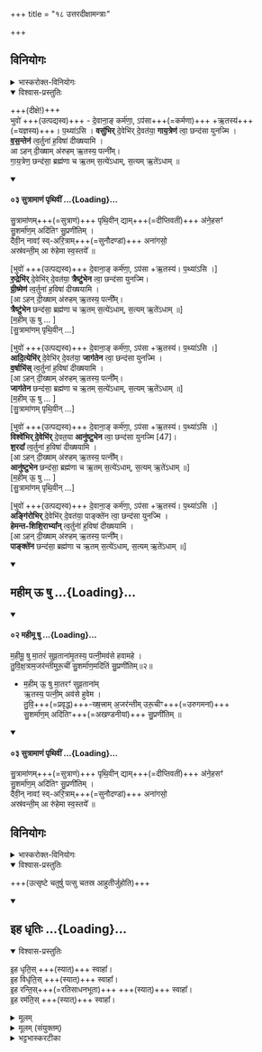 +++
title = "१८ उत्तरदीक्षामन्त्राः"

+++
## विनियोगः
<details><summary>भास्करोक्त-विनियोगः</summary>

ऋतुदीक्षाः।
</details>

<details open><summary>विश्वास-प्रस्तुतिः</summary>

+++(दीक्षे!)+++  
भुवो॑ +++(उत्पद्यस्व)+++ - दे॒वाना॒ङ् कर्म॑णा॒, ऽप॑सा+++(=कर्मणा)+++ +ऋ॒तस्य॑+++(=यज्ञस्य)+++। प॒थ्या॑ऽसि ।
**वसु॑भिर्** दे॒वेभि॑र् दे॒वत॑या॒ **गाय॒त्रेण॑** त्वा॒ छन्द॑सा युनज्मि ।  
**व॒स॒न्तेन॑** त्व॒र्तुना॑ ह॒विषा॑ दीख्षयामि ।  
आ ऽहन् दी॒ख्षाम् अ॑रुहम् ऋ॒तस्य॒ पत्नी᳚म्।  
गा॒य॒त्रेण॒ छन्द॑सा॒ ब्रह्म॑णा च ऋ॒तम् स॒त्ये॑ऽधाम्, स॒त्यम् ऋ॒ते॑ऽधाम् ॥
</details>


<div class="js_include" url="/vedAH_yajuH/taittirIyam/saMhitA/Rk/vishvAsa-prastutiH/1/5_punarAdheyAdi/11_kAmyeShTi-yAjyAH/mahImU_Shu.md"  newLevelForH1="2" includeTitle="false"> </div>

<div class="js_include" url="/vedAH_yajuH/taittirIyam/saMhitA/Rk/sarvASh_TIkAH/1/5_punarAdheyAdi/11_kAmyeShTi-yAjyAH/mahImU_Shu.md"  newLevelForH1="2" includeTitle="false"> </div>


<div class="js_include" includetitle="false" newlevelforh1="2" unfilled="" url="/vedAH/atharva/shaunakam/rUDha-saMhitA/vishvAsa-prastutiH/07/006_aditiH/03_sutrAmANaM_pRthivIm.md">
<details open=""><summary><h4>०३ सुत्रामाणं पृथिवीं ...{Loading}...</h4></summary>


सु॒त्रामा॑णम्+++(=सुत्राणं)+++ पृथि॒वीन् द्याम्+++(=दीप्तिवतीं)+++ अ॑ने॒हसꣳ॑  
सु॒शर्मा॑ण॒म् अदि॑तिꣳ सु॒प्रणी॑तिम् ।  
दैवी॒न् नावꣵ॑ स्व्-अरि॒त्राम्+++(=सुनौदण्डां)+++ अना॑गसो॒  
अस्र॑वन्ती॒म् आ रु॑हेमा स्व॒स्तये᳚ ॥

</details>
</div>
</details>
</div>  

[भुवो॑ +++(उत्पद्यस्व)+++ दे॒वाना॒ङ् कर्म॑णा॒, ऽप॑सा +ऋ॒तस्य॑। प॒थ्या॑ऽसि ।]  
**रु॒द्रेभि॑र्** दे॒वेभि॑र् दे॒वत॑या॒ **त्रैष्टु॑भेन** त्वा॒ छन्द॑सा युनज्मि।  
**ग्री॒ष्मेण॑** त्व॒र्तुना॑ ह॒विषा॑ दीख्षयामि ।  
[आ ऽहन् दी॒ख्षाम् अ॑रुहम् ऋ॒तस्य॒ पत्नी᳚म्।  
**त्रैष्टु॑भेन** छन्द॑सा॒ ब्रह्म॑णा च ऋ॒तम् स॒त्ये॑ऽधाम्, स॒त्यम् ऋ॒ते॑ऽधाम् ॥]  
[म॒हीम् ऊ॒ षु … ]  
[सु॒त्रामा॑णम् पृथि॒वीन् …]

[भुवो॑ +++(उत्पद्यस्व)+++ दे॒वाना॒ङ् कर्म॑णा॒, ऽप॑सा +ऋ॒तस्य॑। प॒थ्या॑ऽसि ।]  
**आदि॒त्येभि॑र्** दे॒वेभि॑र् दे॒वत॑या॒ **जाग॑तेन** त्वा॒ छन्द॑सा युनज्मि ।  
**व॒र्षाभि॑स्** त्व॒र्तुना॑ ह॒विषा॑ दीख्षयामि ।  
[आ ऽहन् दी॒ख्षाम् अ॑रुहम् ऋ॒तस्य॒ पत्नी᳚म्।  
**जाग॑तेन** छन्द॑सा॒ ब्रह्म॑णा च ऋ॒तम् स॒त्ये॑ऽधाम्, स॒त्यम् ऋ॒ते॑ऽधाम् ॥]  
[म॒हीम् ऊ॒ षु … ]  
[सु॒त्रामा॑णम् पृथि॒वीन् …]

[भुवो॑ +++(उत्पद्यस्व)+++ दे॒वाना॒ङ् कर्म॑णा॒, ऽप॑सा +ऋ॒तस्य॑। प॒थ्या॑ऽसि ।]  
**विश्वे॑भिर् दे॒वेभि॑र्** दे॒वत॒या **आनु॑ष्टुभेन** त्वा॒ छन्द॑सा युनज्मि [47]।  
**श॒रदा᳚** त्व॒र्तुना॑ ह॒विषा॑ दीख्षयामि ।  
[आ ऽहन् दी॒ख्षाम् अ॑रुहम् ऋ॒तस्य॒ पत्नी᳚म्।  
**आनु॑ष्टुभेन** छन्द॑सा॒ ब्रह्म॑णा च ऋ॒तम् स॒त्ये॑ऽधाम्, स॒त्यम् ऋ॒ते॑ऽधाम् ॥]  
[म॒हीम् ऊ॒ षु … ]  
[सु॒त्रामा॑णम् पृथि॒वीन् …]

[भुवो॑ +++(उत्पद्यस्व)+++ दे॒वाना॒ङ् कर्म॑णा॒, ऽप॑सा +ऋ॒तस्य॑। प॒थ्या॑ऽसि ।]  
**अङ्गि॑रोभिर्** दे॒वेभि॑र् दे॒वत॑या॒ पाङ्क्ते॑न त्वा॒ छन्द॑सा युनज्मि ।  
**हेमन्त-शिशि॒राभ्या᳚न्** त्व॒र्तुना॑॑ ह॒विषा॑ दीख्षयामि ।  
[आ ऽहन् दी॒ख्षाम् अ॑रुहम् ऋ॒तस्य॒ पत्नी᳚म्।  
**पाङ्क्ते॑न** छन्द॑सा॒ ब्रह्म॑णा च ऋ॒तम् स॒त्ये॑ऽधाम्, स॒त्यम् ऋ॒ते॑ऽधाम् ॥]  

<div class="js_include" includetitle="true" newlevelforh1="2" unfilled url="/devaH/AryaH/hindukaH/lokAntaram/Rk/mahIm_U_Shu/">
<details open><summary><h2>महीम् ऊ षु ...{Loading}...</h2></summary>
<div class="js_include" includetitle="false" newlevelforh1="2" unfilled="" url="/vedAH/atharva/shaunakam/rUDha-saMhitA/vishvAsa-prastutiH/07/006_aditiH/02_mahImU_Shu.md">
<details open=""><summary><h4>०२ महीमू षु ...{Loading}...</h4></summary>

म॒हीमू॒ षु मा॒तरं॑ सुव्र॒ताना॑मृ॒तस्य॒ पत्नी॒मव॑से हवामहे ।  
तु॒वि॒क्ष॒त्राम॒जर॑न्तीमुरू॒चीं सु॒शर्मा॑ण॒मदि॑तिं सु॒प्रणी॑तिम्॥२॥  

-  म॒हीम् ऊ॒ षु मा॒तरꣳ॑ सुव्र॒ताना॑म्  
ऋ॒तस्य॒ पत्नी॒म् अव॑से हुवेम ।  
तु॒वि॒+++(=प्रवृद्ध)+++-ख्ष॒त्त्राम् अ॒जर॑न्तीम् उरू॒चीꣳ+++(=उरुगमनां)+++  
सु॒शर्मा॑ण॒म् अदि॑तिꣳ+++(=अखण्डनीयां)+++ सु॒प्रणी॑तिम् ॥

</details>
</div>
<div class="js_include" includetitle="false" newlevelforh1="2" unfilled="" url="/vedAH/atharva/shaunakam/rUDha-saMhitA/vishvAsa-prastutiH/07/006_aditiH/03_sutrAmANaM_pRthivIm.md">
<details open=""><summary><h4>०३ सुत्रामाणं पृथिवीं ...{Loading}...</h4></summary>


सु॒त्रामा॑णम्+++(=सुत्राणं)+++ पृथि॒वीन् द्याम्+++(=दीप्तिवतीं)+++ अ॑ने॒हसꣳ॑  
सु॒शर्मा॑ण॒म् अदि॑तिꣳ सु॒प्रणी॑तिम् ।  
दैवी॒न् नावꣵ॑ स्व्-अरि॒त्राम्+++(=सुनौदण्डां)+++ अना॑गसो॒  
अस्र॑वन्ती॒म् आ रु॑हेमा स्व॒स्तये᳚ ॥

</details>
</div>
</details>
</div>  

## विनियोगः
<details><summary>भास्करोक्त-विनियोगः</summary>

पत्स्व् आहुतयः।
</details>

<details open><summary>विश्वास-प्रस्तुतिः</summary>

+++(उत्सृष्टे चतुर्षु पत्सु चतस्र आहुतीर्जुहोति)+++  
</details>

<div class="js_include" includetitle="false" newlevelforh1="2" unfilled url="/vedAH_yajuH/taittirIyam/saMhitA/yajuH/sarva-prastutiH/7/1/11_ashvamedhaH/12_ashvanAmavAchanAdyangamantrAH/iha_dhRtiH.md">
<details open><summary><h2>इह धृतिः ...{Loading}...</h2></summary>
<details open=""><summary>विश्वास-प्रस्तुतिः</summary>

इ॒ह धृति॒स् +++(स्यात्)+++ स्वाहा᳚।  
इ॒ह विधृ॑ति॒स् +++(स्यात्)+++ स्वाहा᳚।  
इ॒ह रन्ति॒स्+++(=रतिसाधनभूता)+++ +++(स्यात्)+++ स्वाहा᳚।  
इ॒ह रम॑ति॒स् +++(स्यात्)+++ स्वाहा᳚।
</details>
<details><summary>मूलम्</summary>

इ॒ह धृति॒स् स्वाहा᳚ । इ॒ह विधृ॑ति॒स् स्वाहा᳚ ।  
इ॒ह रन्ति॒स् स्वाहा᳚ । इ॒ह रम॑ति॒स् स्वाहा᳚ ।
</details>

<details><summary>मूलम् (संयुक्तम्)</summary>

इ॒ह धृति॒स्स्वाहे॒ह विधृ॑ति॒स्स्वाहे॒ह रन्ति॒स्स्वाहे॒ह रम॑ति॒स्स्वाहा॒
</details>


<details><summary>भट्टभास्करटीका</summary>

इहास्मिन् पादे धृतिर्धारणं तृप्तिर्वाऽस्तु । इह विधृतिः विद्यापुत्रादिसंपत्प्रभवा धृतिरस्तु । रन्तिः रतिसाधनभूता गवादयः सन्तु । 'क्तिच्क्तौ च' इति क्तिच् 'न क्तिचि दीर्घश्च' इति नलोपाभावः । इह रमतिः इह रमणमस्तु । रमतेरौणादिकोतिप्रत्ययः, उभयत्र वृषादित्वादाद्युदात्तत्वम् ॥
</details>
</details>
</div>
